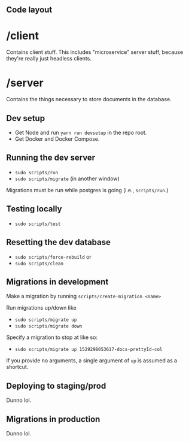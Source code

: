 ## Code layout

# /client

Contains client stuff. This includes "microservice" server stuff, because they're really just headless clients.

# /server

Contains the things necessary to store documents in the database.

## Dev setup

 - Get Node and run `yarn run devsetup` in the repo root.
 - Get Docker and Docker Compose.

## Running the dev server
- `sudo scripts/run`
- `sudo scripts/migrate` (in another window)

Migrations must be run while postgres is going (i.e., `scripts/run`.)

## Testing locally

 - `sudo scripts/test`

## Resetting the dev database
- `sudo scripts/force-rebuild` or
- `sudo scripts/clean`

## Migrations in development

Make a migration by running `scripts/create-migration <name>`

Run migrations up/down like
- `sudo scripts/migrate up`
- `sudo scripts/migrate down`

Specify a migration to stop at like so:
- `sudo scripts/migrate up 1529298053617-docs-prettyId-col`

If you provide no arguments, a single argument of `up` is assumed as a shortcut.

## Deploying to staging/prod

Dunno lol.

## Migrations in production

Dunno lol.
